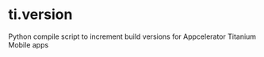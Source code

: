 ti.version
==========

Python compile script to increment build versions for Appcelerator Titanium Mobile apps